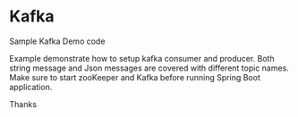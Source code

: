 # Kafka

Sample Kafka Demo code 

Example demonstrate how to setup kafka consumer and producer.
Both string message and Json messages are covered with different topic names.
Make sure to start zooKeeper and Kafka before running Spring Boot application.

Thanks

